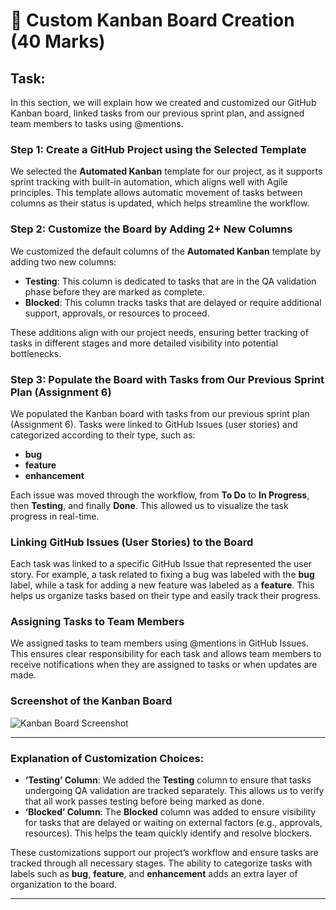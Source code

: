 # 📌 **Custom Kanban Board Creation (40 Marks)**  

## **Task:**  
In this section, we will explain how we created and customized our GitHub Kanban board, linked tasks from our previous sprint plan, and assigned team members to tasks using @mentions. 

### **Step 1: Create a GitHub Project using the Selected Template**  
We selected the **Automated Kanban** template for our project, as it supports sprint tracking with built-in automation, which aligns well with Agile principles. This template allows automatic movement of tasks between columns as their status is updated, which helps streamline the workflow.

### **Step 2: Customize the Board by Adding 2+ New Columns**  
We customized the default columns of the **Automated Kanban** template by adding two new columns:
- **Testing**: This column is dedicated to tasks that are in the QA validation phase before they are marked as complete.
- **Blocked**: This column tracks tasks that are delayed or require additional support, approvals, or resources to proceed.

These additions align with our project needs, ensuring better tracking of tasks in different stages and more detailed visibility into potential bottlenecks.

### **Step 3: Populate the Board with Tasks from Our Previous Sprint Plan (Assignment 6)**  
We populated the Kanban board with tasks from our previous sprint plan (Assignment 6). Tasks were linked to GitHub Issues (user stories) and categorized according to their type, such as:
- **bug** 
- **feature**
- **enhancement**

Each issue was moved through the workflow, from **To Do** to **In Progress**, then **Testing**, and finally **Done**. This allowed us to visualize the task progress in real-time.

### **Linking GitHub Issues (User Stories) to the Board**  
Each task was linked to a specific GitHub Issue that represented the user story. For example, a task related to fixing a bug was labeled with the **bug** label, while a task for adding a new feature was labeled as a **feature**. This helps us organize tasks based on their type and easily track their progress.

### **Assigning Tasks to Team Members**  
We assigned tasks to team members using @mentions in GitHub Issues. This ensures clear responsibility for each task and allows team members to receive notifications when they are assigned to tasks or when updates are made.

### **Screenshot of the Kanban Board**  
![Kanban Board Screenshot](path/to/your/screenshot.png)


---

### **Explanation of Customization Choices:**  
- **‘Testing’ Column**: We added the **Testing** column to ensure that tasks undergoing QA validation are tracked separately. This allows us to verify that all work passes testing before being marked as done.
- **‘Blocked’ Column**: The **Blocked** column was added to ensure visibility for tasks that are delayed or waiting on external factors (e.g., approvals, resources). This helps the team quickly identify and resolve blockers.
  
These customizations support our project’s workflow and ensure tasks are tracked through all necessary stages. The ability to categorize tasks with labels such as **bug**, **feature**, and **enhancement** adds an extra layer of organization to the board.

---




